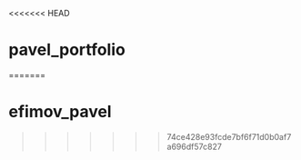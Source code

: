 <<<<<<< HEAD
# pavel_portfolio
=======
# efimov_pavel
>>>>>>> 74ce428e93fcde7bf6f71d0b0af7a696df57c827
